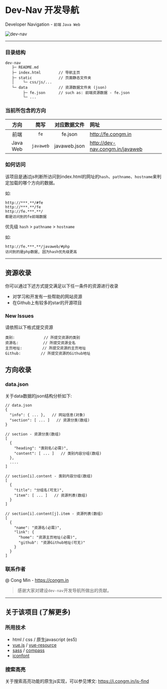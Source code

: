 Dev-Nav 开发导航
===
Developer Navigation - `前端` `Java Web`

![dev-nav](https://raw.githubusercontent.com/mcc108/MarkdownPhotos/master/dev-nav/dev-nav.png)

---

### 目录结构

```
dev-nav
   ├─ README.md
   ├─ index.html        // 导航主页
   ├─ static            // 页面静态文件夹
   │    └─ css/js/...
   └─ data              // 资源数据文件夹 (json)
        ├─ fe.json      // such as: 前端资源数据 - fe.json
        └─ ...
```

### 当前所包含的方向

|   方向    |  简写      |   对应数据文件   |         网址                      |
|:--------:|:---------:|:--------------:|:---------------------------------|
|   前端    |  `fe`     |   fe.json      | http://fe.congm.in               |
| Java Web | `javaweb` |   javaweb.json | http://dev-nav.congm.in/javaweb  |

### 如何访问

该项目是通过js判断所访问到index.html的网址的`hash`、`pathname`、`hostname`来判定加载的哪个方向的数据。

如:
```
http://***.**/#fe
http://***.**/fe
http://fe.***.**/
都是访问到的fe前端数据
```

优先级 `hash` > `pathname` > `hostname`

如:
```
http://fe.***.**/javaweb/#php
访问到的是php数据, 因为hash优先级更高
```

---

## 资源收录

你可以通过下述方式提交满足以下任一条件的资源进行收录

* 对学习和开发有一些帮助的网站资源
* 在Github上有较多的star的开源项目

### New Issues

请依照以下格式提交资源

```
类别:             // 所提交资源的类别
资源名:           // 所提交资源全名
主页地址:         // 所提交资源的主页地址
Github:         // 所提交资源的Github地址
```

## 方向收录

### data.json

关于data数据的json结构分析如下:

```
// data.json
{
  "info": { ... },   // 网站信息(对象)
  "section": [ ... ]   // 资源分类(数组)
}
```
```
// section - 资源分类(数组)
[
  {
    "heading": "类别名(必需)",
    "content": [ ... ]   // 类别内容分组(数组)
  },
  ....
]
```
```
// section[i].content - 类别内容分组(数组)
[
  {
    "title": "分组名(可无)",
    "item": [ ... ]   // 资源列表(数组)
  }
]
```
```
// section[i].content[j].item - 资源列表(数组)
[
  {
    "name": "资源名(必需)",
    "link": {
      "home": "资源主页地址(必需)",
      "github": "资源Github地址(可无)"
    }
  }
]
```

### 联系作者

@ Cong Min - https://congm.in

> 感谢大家对建设`dev-nav`开发导航所做出的贡献。

---

## 关于该项目 (了解更多)

### 所用技术

* html / css / 原生javascript (es5)
* [vue.js](https://github.com/vuejs/vue) / [vue-resource](https://github.com/vuejs/vue-resource)
* [sass](https://github.com/sass/sass) / [compass](https://github.com/Compass/compass)
* [iconfont](http://www.iconfont.cn)

### 搜索高亮

关于搜索高亮功能的原生js实现，可以参见博文: https://i.congm.in/js-find